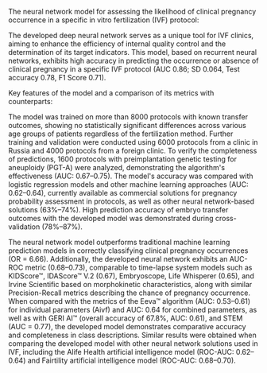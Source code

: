 The neural network model for assessing the likelihood of clinical pregnancy occurrence in a specific in vitro fertilization (IVF) protocol:

The developed deep neural network serves as a unique tool for IVF clinics, aiming to enhance the efficiency of internal quality control and the determination of its target indicators. This model, based on recurrent neural networks, exhibits high accuracy in predicting the occurrence or absence of clinical pregnancy in a specific IVF protocol (AUC 0.86; SD 0.064, Test accuracy 0.78, F1 Score 0.71).

Key features of the model and a comparison of its metrics with counterparts:

The model was trained on more than 8000 protocols with known transfer outcomes, showing no statistically significant differences across various age groups of patients regardless of the fertilization method. Further training and validation were conducted using 6000 protocols from a clinic in Russia and 4000 protocols from a foreign clinic. To verify the completeness of predictions, 1600 protocols with preimplantation genetic testing for aneuploidy (PGT-A) were analyzed, demonstrating the algorithm's effectiveness (AUC: 0.67–0.75). The model's accuracy was compared with logistic regression models and other machine learning approaches (AUC: 0.62–0.64), currently available as commercial solutions for pregnancy probability assessment in protocols, as well as other neural network-based solutions (63%–74%). High prediction accuracy of embryo transfer outcomes with the developed model was demonstrated during cross-validation (78%–87%).

The neural network model outperforms traditional machine learning prediction models in correctly classifying clinical pregnancy occurrences (OR = 6.66). Additionally, the developed neural network exhibits an AUC-ROC metric (0.68–0.73), comparable to time-lapse system models such as KIDScore™, IDAScore™ V.2 (0.67), Embryoscope, Life Whisperer (0.65), and Irvine Scientific based on morphokinetic characteristics, along with similar Precision-Recall metrics describing the chance of pregnancy occurrence. When compared with the metrics of the Eeva™ algorithm (AUC: 0.53–0.61) for individual parameters (Aivf) and AUC: 0.64 for combined parameters, as well as with GERI AI™ (overall accuracy of 67.8%, AUC: 0.61), and STEM (AUC = 0.77), the developed model demonstrates comparative accuracy and completeness in class descriptions. Similar results were obtained when comparing the developed model with other neural network solutions used in IVF, including the Alife Health artificial intelligence model (ROC-AUC: 0.62–0.64) and Fairtility artificial intelligence model (ROC-AUC: 0.68–0.70).
